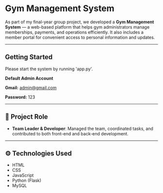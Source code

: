 # Gym Management System

As part of my final-year group project, we developed a **Gym Management System** — a web-based platform that helps gym administrators manage memberships, payments, and operations efficiently. It also includes a member portal for convenient access to personal information and updates.

---

## Getting Started

Please start the system by running 'app.py'.

**Default Admin Account** 

**Gmail:** admin@gmail.com 

**Password:** 123

---

## 👥 Project Role

- **Team Leader & Developer**: Managed the team, coordinated tasks, and contributed to both front-end and back-end development.

---

## ⚙️ Technologies Used

- HTML  
- CSS  
- JavaScript  
- Python (Flask)  
- MySQL
